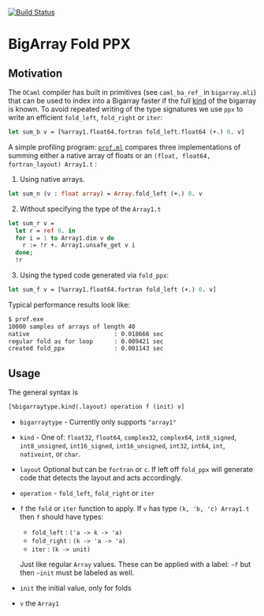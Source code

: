 [![Build Status](https://travis-ci.org/rleonid/bigarray_fold_ppx.svg?branch=master)](https://travis-ci.org/rleonid/bigarray_fold_ppx)

BigArray Fold PPX
=================

## Motivation

The `OCaml` compiler has built in primitives (see `caml_ba_ref_` in
`bigarray.mli`) that can be used to index into a Bigarray faster if the full
[kind](http://caml.inria.fr/pub/docs/manual-ocaml/libref/Bigarray.html#TYPEkind)
of the bigarray is known. To avoid repeated writing of the type signatures we use
`ppx` to write an efficient `fold_left`, `fold_right` or `iter`:

```OCaml
let sum_b v = [%array1.float64.fortran fold_left.float64 (+.) 0. v]
```

A simple profiling program: [`prof.ml`](src/apps/prof.ml)
compares three implementations of summing either a native array of floats or
an `(float, float64, fortran_layout) Array1.t` :

1. Using native arrays.

  ```OCaml
  let sum_n (v : float array) = Array.fold_left (+.) 0. v
  ```

2. Without specifying the type of the `Array1.t`

  ```OCaml
  let sum_r v =
    let r = ref 0. in
    for i = 1 to Array1.dim v do
      r := !r +. Array1.unsafe_get v i
    done;
    !r
  ```

3. Using the typed code generated via `fold_ppx`:

  ```OCaml
  let sum_f v = [%array1.float64.fortran fold_left (+.) 0. v]
  ```

Typical performance results look like:

  ```bash
  $ prof.exe
  10000 samples of arrays of length 40
  native                        : 0.018666 sec
  regular fold as for loop      : 0.009421 sec
  created fold_ppx              : 0.001143 sec
  ```

## Usage

The general syntax is

```OCaml
[%bigarraytype.kind(.layout) operation f (init) v]
```

  - `bigarraytype` - Currently only supports `"array1"`
  - `kind` - One of:
          `float32`,
          `float64`,
          `complex32`,
          `complex64`,
          `int8_signed`,
          `int8_unsigned`,
          `int16_signed`,
          `int16_unsigned`,
          `int32`,
          `int64`,
          `int`,
          `nativeint`,
          or `char`.
  - `layout` Optional but can be `fortran` or `c`. If left off `fold_ppx`
    will generate code that detects the layout and acts accordingly.
  - `operation` - `fold_left`, `fold_right` or `iter`
  - `f` the `fold` or `iter` function to apply. If `v` has type
    `(k, 'b, 'c) Array1.t` then `f` should have types:
      - `fold_left`  : `('a -> k -> 'a)`
      - `fold_right` : `(k -> 'a -> 'a)` 
      - `iter`       : `(k -> unit)`

    Just like regular `Array` values. These can be applied with a label: `~f`
    but then `~init` must be labeled as well.

  - `init` the initial value, only for folds
  - `v` the `Array1`
